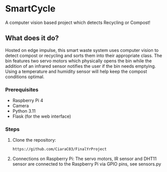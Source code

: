 # SmartCycle
A computer vision based project which detects Recycling or Compost!

## What does it do?
Hosted on edge impulse, this smart waste system uses computer vision to detect compost or recycling and sorts them into their appropriate class. The bin features two servo motors which physically opens the bin while the addition of an infrared sensor notifies the user if the bin needs emptying. Using a temperature and humidity sensor will help keep the compost conditions optimal.

### Prerequisites
- Raspberry Pi 4
- Camera
- Python 3.11
- Flask (for the web interface)

### Steps
1. Clone the repository:
   ```bash
   https://github.com/CiaraC03/FinalYrProject

2. Connections on Raspberry Pi:
   The servo motors, IR sensor and DHT11 sensor are connected to the Raspberry Pi via GPIO pins, see sensors.py
